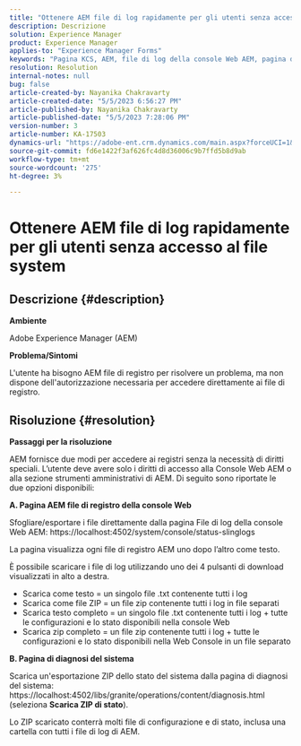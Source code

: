 ```yaml
---
title: "Ottenere AEM file di log rapidamente per gli utenti senza accesso al file system"
description: Descrizione
solution: Experience Manager
product: Experience Manager
applies-to: "Experience Manager Forms"
keywords: "Pagina KCS, AEM, file di log della console Web AEM, pagina di diagnosi del sistema"
resolution: Resolution
internal-notes: null
bug: false
article-created-by: Nayanika Chakravarty
article-created-date: "5/5/2023 6:56:27 PM"
article-published-by: Nayanika Chakravarty
article-published-date: "5/5/2023 7:28:06 PM"
version-number: 3
article-number: KA-17503
dynamics-url: "https://adobe-ent.crm.dynamics.com/main.aspx?forceUCI=1&pagetype=entityrecord&etn=knowledgearticle&id=de334588-76eb-ed11-a7c6-6045bd006704"
source-git-commit: fd6e1422f3af626fc4d8d36006c9b7ffd5b8d9ab
workflow-type: tm+mt
source-wordcount: '275'
ht-degree: 3%

---
```


# Ottenere AEM file di log rapidamente per gli utenti senza accesso al file system

## Descrizione {#description}


<b>Ambiente</b>

Adobe Experience Manager (AEM)

<b>Problema/Sintomi</b>

L&#39;utente ha bisogno AEM file di registro per risolvere un problema, ma non dispone dell&#39;autorizzazione necessaria per accedere direttamente ai file di registro.


## Risoluzione {#resolution}


<b>Passaggi per la risoluzione</b>

AEM fornisce due modi per accedere ai registri senza la necessità di diritti speciali. L’utente deve avere solo i diritti di accesso alla Console Web AEM o alla sezione strumenti amministrativi di AEM. Di seguito sono riportate le due opzioni disponibili:

<b>A. Pagina AEM file di registro della console Web</b>

Sfogliare/esportare i file direttamente dalla pagina File di log della console Web AEM: https://localhost:4502/system/console/status-slinglogs

La pagina visualizza ogni file di registro AEM uno dopo l’altro come testo.

È possibile scaricare i file di log utilizzando uno dei 4 pulsanti di download visualizzati in alto a destra.

- Scarica come testo = un singolo file .txt contenente tutti i log
- Scarica come file ZIP = un file zip contenente tutti i log in file separati
- Scarica testo completo = un singolo file .txt contenente tutti i log + tutte le configurazioni e lo stato disponibili nella console Web
- Scarica zip completo = un file zip contenente tutti i log + tutte le configurazioni e lo stato disponibili nella Web Console in un file separato


<b>B. Pagina di diagnosi del sistema</b>

Scarica un&#39;esportazione ZIP dello stato del sistema dalla pagina di diagnosi del sistema: https://localhost:4502/libs/granite/operations/content/diagnosis.html (seleziona <b>Scarica ZIP di stato</b>).

Lo ZIP scaricato conterrà molti file di configurazione e di stato, inclusa una cartella con tutti i file di log di AEM.
